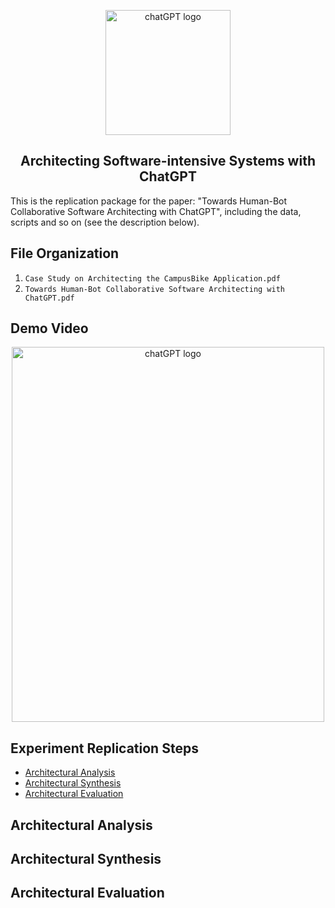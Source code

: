 <p align="center">
  <a href="https://www.youtube.com/embed/oYeH4Sgh_YU">
    <img src="https://user-images.githubusercontent.com/75358854/222472343-5e21f0fc-b41a-431a-87c2-56ee7349c84d.png" alt="chatGPT logo" width="200" height="200">
  </a>
</p>

<h2 align="center">Architecting Software-intensive Systems with ChatGPT</h3>

<p align="left">
  This is the replication package for the paper: "Towards Human-Bot Collaborative Software Architecting with ChatGPT", including the data, scripts and so on (see the description below).
  <br>

  
## File Organization

1. `Case Study on Architecting the CampusBike Application.pdf`
2. `Towards Human-Bot Collaborative Software Architecting with ChatGPT.pdf` 

## Demo Video 
 
<p align="center">
    <a href="https://www.youtube.com/embed/oYeH4Sgh_YU">
   <img src="https://user-images.githubusercontent.com/75358854/222391866-9b18c78f-5db8-4b8e-b450-0ba631ed240e.png" alt="chatGPT logo" width="500" height="600">
    </a>
</p>


## Experiment Replication Steps

- [Architectural Analysis](#architectural-analysis)
- [Architectural Synthesis](#architectural-synthesis)
- [Architectural Evaluation](#architectural-evaluation)


## Architectural Analysis


  
## Architectural Synthesis



## Architectural Evaluation



